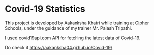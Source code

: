 # Covid-19 Statistics

This project is developed by Aakanksha Khatri while training at Cipher Schools, under the guidance of my trainer Mr. Palash Tripathi.

I used covid19api.com API for fetching the latest data of Covid-19.

Do check it https://aakanksha04.github.io/Covid-19/

